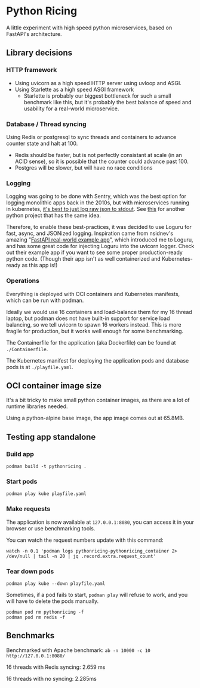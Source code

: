 # Python Ricing
A little experiment with high speed python microservices, based on FastAPI's architecture.

## Library decisions

### HTTP framework
* Using uvicorn as a high speed HTTP server using uvloop and ASGI.
* Using Starlette as a high speed ASGI framework
  * Starlette is probably our biggest bottleneck for such a small benchmark like this, 
  but it's probably the best balance of speed and usability for a real-world microservice.

### Database / Thread syncing
Using Redis or postgresql to sync threads and containers to advance counter state and halt at 100. 
  * Redis should be faster, but is not perfectly consistant at scale (in an ACID sense), 
so it is possible that the counter could advance past 100.
  * Postgres will be slower, but will have no race conditions

### Logging
Logging was going to be done with Sentry, which was the best option for logging monolithic apps back in the 2010s, 
but with microservices running in kubernetes, 
[it's best to just log raw json to stdout](https://kubernetes.io/docs/concepts/cluster-administration/logging/).
See [this](https://gitlab.com/stephen6/jslog4kube) for another python project that has the same idea.

Therefore, to enable these best-practices, it was decided to use Loguru for fast, async, and JSONized logging.
Inspiration came from nsidnev's amazing "[FastAPI real-world example app](https://github.com/nsidnev/fastapi-realworld-example-app)",
which introduced me to Loguru, and has some great code for injecting Loguru into the uvicorn logger. 
Check out their example app if you want to see some proper production-ready python code. 
(Though their app isn't as well containerized and Kubernetes-ready as this app is!)

### Operations
Everything is deployed with OCI containers and Kubernetes manifests, which can be run with podman.

Ideally we would use 16 containers and load-balance them for my 16 thread laptop, 
but podman does not have built-in support for service load balancing, so we tell uvicorn to spawn 16 workers instead.
This is more fragile for production, but it works well enough for some benchmarking.

The Containerfile for the application (aka Dockerfile) can be found at `./Containerfile`.

The Kubernetes manifest for deploying the application pods and database pods is at `./playfile.yaml`.

## OCI container image size
It's a bit tricky to make small python container images, as there are a lot of runtime libraries needed.

Using a python-alpine base image, the app image comes out at 65.8MB.

## Testing app standalone

### Build app
```commandline
podman build -t pythonricing .
```

### Start pods
```commandline
podman play kube playfile.yaml
```

### Make requests
The application is now available at `127.0.0.1:8080`, you can access it in your browser or use benchmarking tools.

You can watch the request numbers update with this command:
```commandline
watch -n 0.1 'podman logs pythonricing-pythonricing_container 2> /dev/null | tail -n 20 | jq .record.extra.request_count'
```

### Tear down pods
```commandline
podman play kube --down playfile.yaml
```

Sometimes, if a pod fails to start, `podman play` will refuse to work, and you will have to delete the pods manually.
```commandline
podman pod rm pythonricing -f
podman pod rm redis -f
```

## Benchmarks
Benchmarked with Apache benchmark: `ab -n 10000 -c 10 http://127.0.0.1:8080/`

16 threads with Redis syncing: 2.659 ms

16 threads with no syncing: 2.285ms
